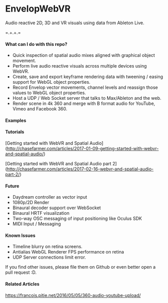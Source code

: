 EnvelopWebVR
===================
Audio reactive 2D, 3D and VR visuals using data from Ableton Live. 

=.+.+.=

#### What can I do with this repo?

- Quick inspection of spatial audio mixes aligned with graphical object movement.
- Perform live audio reactive visuals across multiple devices using WebVR.
- Create, save and export keyframe rendering data with tweening / easing support for WebGL object properties.
- Record Envelop vector movements, channel levels and reassign those values to WebGL object properties.
- Host a UDP / Web Socket server that talks to Max/Ableton and the web.
- Render scene in 4k 360 and merge with B format audio for YouTube, Vimeo and Facebook 360.

#### Examples

#### Tutorials

[Getting started with WebVR and Spatial Audio] (http://chasefarmer.com/articles/2017-01-09-getting-started-with-webvr-and-spatial-audio/)

[Getting started with WebVR and Spatial Audio part 2] (http://chasefarmer.com/articles/2017-02-16-webvr-and-spatial-audio-part-2/)

#### Future 
- Daydream controller as vector input
- 1080p/2D Render
- Binaural decoder support over WebSocket
- Binaural HRTF visualization 
- Two-way OSC messaging of input positioning like Oculus SDK
- MIDI Input / Messaging

#### Known Issues
- Timeline blurry on retina screens. 
- Antialias WebGL Renderer FPS performance on retina
- UDP Server connections limit error.

If you find other issues, please file them on Github or even better open a pull request :D.

#### Related Articles 

https://francois.pitie.net/2016/05/05/360-audio-youtube-upload/
